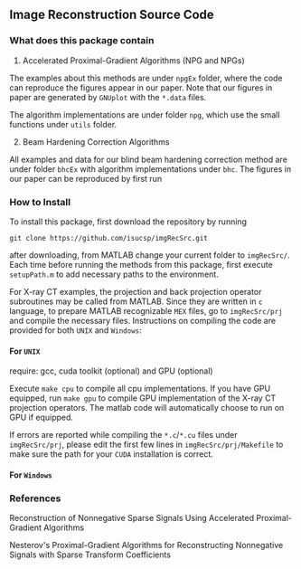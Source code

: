 ## Image Reconstruction Source Code

### What does this package contain

1. Accelerated Proximal-Gradient Algorithms (NPG and NPGs)

The examples about this methods are under `npgEx` folder, where the code 
can reproduce the figures appear in our paper.  Note that our figures in 
paper are generated by `GNUplot` with the `*.data` files.

The algorithm implementations are under folder `npg`, which use the small
functions under `utils` folder.

2. Beam Hardening Correction Algorithms

All examples and data for our blind beam hardening correction method are
under folder `bhcEx` with algorithm implementations under `bhc`.  The
figures in our paper can be reproduced by first run 


### How to Install

To install this package, first download the repository by running

    git clone https://github.com/isucsp/imgRecSrc.git

after downloading, from MATLAB change your current folder to `imgRecSrc/`.
Each time before running the methods from this package, first execute
`setupPath.m` to add necessary paths to the environment.

For X-ray CT examples, the projection and back projection operator
subroutines may be called from MATLAB.  Since they are written in `c`
language, to prepare MATLAB recognizable `MEX`
files, go to `imgRecSrc/prj` and compile the necessary files.  Instructions
on compiling the code are provided for both `UNIX` and `Windows`:

#### For `UNIX`

require: gcc, cuda toolkit (optional) and GPU (optional)

Execute `make cpu` to compile all cpu implementations.  If you have GPU
equipped, run `make gpu` to compile GPU implementation of the X-ray CT
projection operators.  The matlab code will automatically choose to run on
GPU if equipped.

If errors are reported while compiling the `*.c`/`*.cu` files under
`imgRecSrc/prj`, please edit the first few lines in
`imgRecSrc/prj/Makefile` to make sure the path for your `CUDA` installation
is correct.

#### For `Windows`





### References

Reconstruction of Nonnegative Sparse Signals Using Accelerated Proximal-Gradient Algorithms

Nesterov's Proximal-Gradient Algorithms for Reconstructing Nonnegative Signals with Sparse Transform Coefficients

